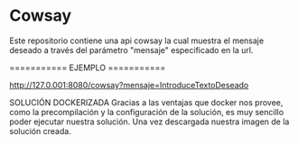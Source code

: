 # Cowsay
Este repositorio contiene una api cowsay la cual muestra el mensaje deseado a través del parámetro "mensaje" especificado en la url.

=========== EJEMPLO ===========


http://127.0.001:8080/cowsay?mensaje=IntroduceTextoDeseado


SOLUCIÓN DOCKERIZADA
Gracias a las ventajas que docker nos provee, como la precompilación y la configuración de la solución, es muy sencillo poder ejecutar nuestra solución. Una vez descargada nuestra imagen de la solución creada.
